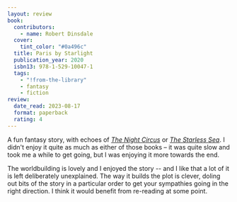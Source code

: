 ```yaml
---
layout: review
book:
  contributors:
    - name: Robert Dinsdale
  cover:
    tint_color: "#0a496c"
  title: Paris by Starlight
  publication_year: 2020
  isbn13: 978-1-529-10047-1
  tags:
    - "!from-the-library"
    - fantasy
    - fiction
review:
  date_read: 2023-08-17
  format: paperback
  rating: 4
---
```


A fun fantasy story, with echoes of [*The Night Circus*](/2020/the-night-circus/) or [*The Starless Sea*](/2020/the-starless-sea/).
I didn't enjoy it quite as much as either of those books – it was quite slow and took me a while to get going, but I was enjoying it more towards the end.

The worldbuilding is lovely and I enjoyed the story -- and I like that a lot of it is left deliberately unexplained.
The way it builds the plot is clever, doling out bits of the story in a particular order to get your sympathies going in the right direction.
I think it would benefit from re-reading at some point.
